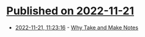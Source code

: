 # [Published on 2022-11-21](index.md)

* [2022-11-21, 11:23:16](https://news.ycombinator.com/item?id=33691341) - [Why Take and Make Notes](https://dsebastien.net/blog/2022-11-16-why-take-notes)
